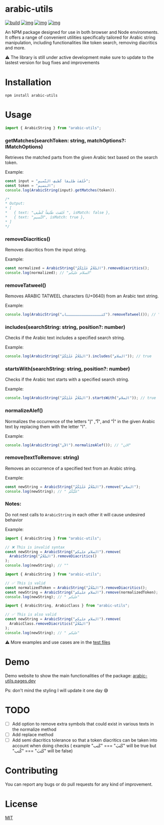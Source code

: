 # arabic-utils

[![build](https://github.com/justgo97/arabic-utils/actions/workflows/release_package.yml/badge.svg)](https://github.com/justgo97/arabic-utils/actions) [![img](https://img.shields.io/npm/v/arabic-utils.svg)](https://www.npmjs.com/package/arabic-utils) [![img](https://img.shields.io/npm/dt/arabic-utils.svg)](https://www.npmjs.com/package/arabic-utils) [![img](https://img.shields.io/npm/l/arabic-utils.svg)](https://github.com/justgo97/arabic-utils/blob/main/LICENSE)

An NPM package designed for use in both browser and Node environments. It offers a range of convenient utilities specifically tailored for Arabic string manipulation, including functionalities like token search, removing diacritics and more.

⚠️ The library is still under active development make sure to update to the lastest version for bug fixes and improvements

# Installation

`npm install arabic-utils`

# Usage

```javascript
import { ArabicString } from "arabic-utils";
```

### getMatches(searchToken: string, matchOptions?: IMatchOptions)

Retrieves the matched parts from the given Arabic text based on the search token.

Example:

```javascript
const input = "خُلقتَ طَليقاً كَطَيفِ النَّسيمِ";
const token = "النسيم";
console.log(ArabicString(input).getMatches(token)).

/*
* Output:
* [
*   { text: "خُلقتَ طَليقاً كَطَيفِ ", isMatch: false },
*   { text: "النَّسيمِ", isMatch: true },
* ]
*/
```

### removeDiacritics()

Removes diacritics from the input string.

Example:

```javascript
const normalized = ArabicString("السَّلَامُ عَلَيْكُمُ").removeDiacritics();
console.log(normalized); // "السلام عليكم"
```

### removeTatweel()

Removes ARABIC TATWEEL characters (U+0640) from an Arabic text string.

Example:

```javascript
console.log(ArabicString("كتــــــــــــــــاب").removeTatweel()); // "كتاب"
```

### includes(searchString: string, position?: number)

Checks if the Arabic text includes a specified search string.

Example:

```javascript
console.log(ArabicString("السَّلَامُ عَلَيْكُمُ").includes("السلام")); // true
```

### startsWith(searchString: string, position?: number)

Checks if the Arabic text starts with a specified search string.

Example:

```javascript
console.log(ArabicString("السَّلَامُ عَلَيْكُمُ").startsWith("السلام")); // true
```

### normalizeAlef()

Normalizes the occurrence of the letters "آ", "إ", and "أ" in the given Arabic text by replacing them with the letter "ا".

Example:

```javascript
console.log(ArabicString("الآن").normalizeAlef()); // "الان"
```

### remove(textToRemove: string)

Removes an occurrence of a specified text from an Arabic string.

Example:

```javascript
const newString = ArabicString("السَّلَامُ عَلَيْكُمُ").remove("السلام");
console.log(newString); // " عَلَيْكُمُ"
```

### Notes:

Do not nest calls to `ArabicString` in each other it will cause undesired behavior

Example:

```javascript
import { ArabicString } from "arabic-utils";

// ❌ This is invalid syntax
const newString = ArabicString("السلام عليكم").remove(
  ArabicString("السَّلَامُ").removeDiacritics()
);
console.log(newString); // ""
```

```javascript
import { ArabicString } from "arabic-utils";

// ✅ This is valid
const normalizedToken = ArabicString("السَّلَامُ").removeDiacritics();
const newString = ArabicString("السلام عليكم").remove(normalizedToken);
console.log(newString); // " عليكم"
```

```javascript
import { ArabicString, ArabicClass } from "arabic-utils";

// ✅ This is also valid
const newString = ArabicString("السلام عليكم").remove(
  ArabicClass.removeDiacritics("السَّلَامُ")
);
console.log(newString); // " عليكم"
```

⚠️ More examples and use cases are in the [test files](/test/)

# Demo

Demo website to show the main functionalities of the package: [arabic-utils.pages.dev](https://arabic-utils.pages.dev/)

Ps: don't mind the styling I will update it one day 😅

# TODO

- [ ] Add option to remove extra symbols that could exist in various texts in the normalize method
- [ ] Add replace method
- [ ] Add semi diacritics tolerance so that a token diacritics can be taken into account when doing checks ( example "كَتَبَ" === "كَتب" will be true but "كَتَبَ" === "كُتب" will be false)

# Contributing

You can report any bugs or do pull requests for any kind of improvement.

# License

[MIT](LICENSE)
